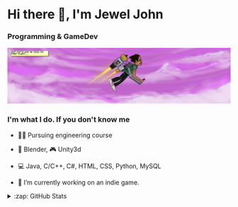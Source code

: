 # Hi there 👋, I'm Jewel John
### Programming & GameDev
![Programming & GameDev](https://github.com/jewelvjohn/jewelvjohn/blob/main/Jetpack.jpg)

### I'm what I do. If you don't know me 
- 👨‍🔧 Pursuing engineering course
- 🚀 Blender, 🎮 Unity3d
- 💻 Java, C/C++, C#, HTML, CSS, Python, MySQL

- 🔭 I’m currently working on an indie game. 

<details>
  <summary>:zap: GitHub Stats</summary>

  <img align="left" alt="jewelvjohn's GitHub Stats" src="https://github-readme-stats.vercel.app/api?username=codeSTACKr&show_icons=true&hide_border=false&title_color=ff652f&icon_color=FFE400&bg_color=09131B&text_color=ffffff&border_color=0c1a25" />

</details>
